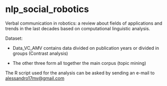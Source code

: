 # nlp_social_robotics
Verbal communication in robotics: a review about fields of applications and trends in the last decades based on computational linguistic analysis.

Dataset:

- Data_VC_AMV contains data divided on publication years or divided in groups (Contrast analysis)

- The other three form all together the main corpus (topic mining)

The R script used for the analysis can be asked by sending an e-mail to alessandro17mv@gmail.com
